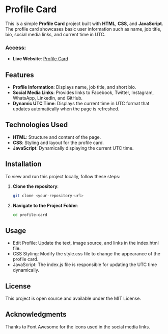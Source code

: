 # Profile Card

This is a simple **Profile Card** project built with **HTML**, **CSS**, and **JavaScript**. The profile card showcases basic user information such as name, job title, bio, social media links, and current time in UTC.

### Access:
- **Live Website**: [Profile Card](https://fopefoluwaikufisile.github.io/HNG-profile-card-Project/)

## Features
- **Profile Information**: Displays name, job title, and short bio.
- **Social Media Links**: Provides links to Facebook, Twitter, Instagram, WhatsApp, LinkedIn, and GitHub.
- **Dynamic UTC Time**: Displays the current time in UTC format that updates automatically when the page is refreshed.

## Technologies Used
- **HTML**: Structure and content of the page.
- **CSS**: Styling and layout for the profile card.
- **JavaScript**: Dynamically displaying the current UTC time.

## Installation

To view and run this project locally, follow these steps:

1. **Clone the repository**:
   ```bash
   git clone <your-repository-url>
2. **Navigate to the Project Folder**:
   ```bash
   cd profile-card

## Usage
- Edit Profile: Update the text, image source, and links in the index.html file.
- CSS Styling: Modify the style.css file to change the appearance of the profile card.
- JavaScript: The index.js file is responsible for updating the UTC time dynamically.

## License
This project is open source and available under the MIT License.

## Acknowledgments
Thanks to Font Awesome for the icons used in the social media links.


